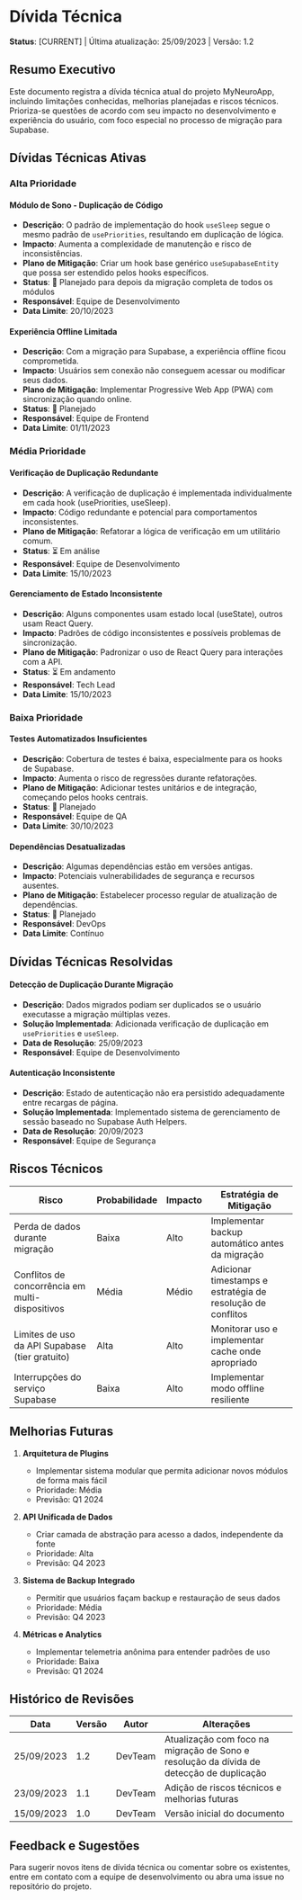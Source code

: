 # Dívida Técnica

**Status**: [CURRENT] | Última atualização: 25/09/2023 | Versão: 1.2

## Resumo Executivo
Este documento registra a dívida técnica atual do projeto MyNeuroApp, incluindo limitações conhecidas, melhorias planejadas e riscos técnicos. Prioriza-se questões de acordo com seu impacto no desenvolvimento e experiência do usuário, com foco especial no processo de migração para Supabase.

## Dívidas Técnicas Ativas

### Alta Prioridade

#### Módulo de Sono - Duplicação de Código
- **Descrição**: O padrão de implementação do hook `useSleep` segue o mesmo padrão de `usePriorities`, resultando em duplicação de lógica.
- **Impacto**: Aumenta a complexidade de manutenção e risco de inconsistências.
- **Plano de Mitigação**: Criar um hook base genérico `useSupabaseEntity` que possa ser estendido pelos hooks específicos.
- **Status**: 📅 Planejado para depois da migração completa de todos os módulos
- **Responsável**: Equipe de Desenvolvimento
- **Data Limite**: 20/10/2023

#### Experiência Offline Limitada
- **Descrição**: Com a migração para Supabase, a experiência offline ficou comprometida.
- **Impacto**: Usuários sem conexão não conseguem acessar ou modificar seus dados.
- **Plano de Mitigação**: Implementar Progressive Web App (PWA) com sincronização quando online.
- **Status**: 📅 Planejado
- **Responsável**: Equipe de Frontend
- **Data Limite**: 01/11/2023

### Média Prioridade

#### Verificação de Duplicação Redundante
- **Descrição**: A verificação de duplicação é implementada individualmente em cada hook (usePriorities, useSleep).
- **Impacto**: Código redundante e potencial para comportamentos inconsistentes.
- **Plano de Mitigação**: Refatorar a lógica de verificação em um utilitário comum.
- **Status**: ⏳ Em análise
- **Responsável**: Equipe de Desenvolvimento
- **Data Limite**: 15/10/2023

#### Gerenciamento de Estado Inconsistente
- **Descrição**: Alguns componentes usam estado local (useState), outros usam React Query.
- **Impacto**: Padrões de código inconsistentes e possíveis problemas de sincronização.
- **Plano de Mitigação**: Padronizar o uso de React Query para interações com a API.
- **Status**: ⏳ Em andamento
- **Responsável**: Tech Lead
- **Data Limite**: 15/10/2023

### Baixa Prioridade

#### Testes Automatizados Insuficientes
- **Descrição**: Cobertura de testes é baixa, especialmente para os hooks de Supabase.
- **Impacto**: Aumenta o risco de regressões durante refatorações.
- **Plano de Mitigação**: Adicionar testes unitários e de integração, começando pelos hooks centrais.
- **Status**: 📅 Planejado
- **Responsável**: Equipe de QA
- **Data Limite**: 30/10/2023

#### Dependências Desatualizadas
- **Descrição**: Algumas dependências estão em versões antigas.
- **Impacto**: Potenciais vulnerabilidades de segurança e recursos ausentes.
- **Plano de Mitigação**: Estabelecer processo regular de atualização de dependências.
- **Status**: 📅 Planejado
- **Responsável**: DevOps
- **Data Limite**: Contínuo

## Dívidas Técnicas Resolvidas

#### Detecção de Duplicação Durante Migração
- **Descrição**: Dados migrados podiam ser duplicados se o usuário executasse a migração múltiplas vezes.
- **Solução Implementada**: Adicionada verificação de duplicação em `usePriorities` e `useSleep`.
- **Data de Resolução**: 25/09/2023
- **Responsável**: Equipe de Desenvolvimento

#### Autenticação Inconsistente
- **Descrição**: Estado de autenticação não era persistido adequadamente entre recargas de página.
- **Solução Implementada**: Implementado sistema de gerenciamento de sessão baseado no Supabase Auth Helpers.
- **Data de Resolução**: 20/09/2023
- **Responsável**: Equipe de Segurança

## Riscos Técnicos

| Risco | Probabilidade | Impacto | Estratégia de Mitigação |
|-------|--------------|---------|-------------------------|
| Perda de dados durante migração | Baixa | Alto | Implementar backup automático antes da migração |
| Conflitos de concorrência em multi-dispositivos | Média | Médio | Adicionar timestamps e estratégia de resolução de conflitos |
| Limites de uso da API Supabase (tier gratuito) | Alta | Alto | Monitorar uso e implementar cache onde apropriado |
| Interrupções do serviço Supabase | Baixa | Alto | Implementar modo offline resiliente |

## Melhorias Futuras

1. **Arquitetura de Plugins**
   - Implementar sistema modular que permita adicionar novos módulos de forma mais fácil
   - Prioridade: Média
   - Previsão: Q1 2024

2. **API Unificada de Dados**
   - Criar camada de abstração para acesso a dados, independente da fonte
   - Prioridade: Alta
   - Previsão: Q4 2023

3. **Sistema de Backup Integrado**
   - Permitir que usuários façam backup e restauração de seus dados
   - Prioridade: Média
   - Previsão: Q4 2023

4. **Métricas e Analytics**
   - Implementar telemetria anônima para entender padrões de uso
   - Prioridade: Baixa
   - Previsão: Q1 2024

## Histórico de Revisões

| Data | Versão | Autor | Alterações |
|------|--------|-------|------------|
| 25/09/2023 | 1.2 | DevTeam | Atualização com foco na migração de Sono e resolução da dívida de detecção de duplicação |
| 23/09/2023 | 1.1 | DevTeam | Adição de riscos técnicos e melhorias futuras |
| 15/09/2023 | 1.0 | DevTeam | Versão inicial do documento |

## Feedback e Sugestões

Para sugerir novos itens de dívida técnica ou comentar sobre os existentes, entre em contato com a equipe de desenvolvimento ou abra uma issue no repositório do projeto. 